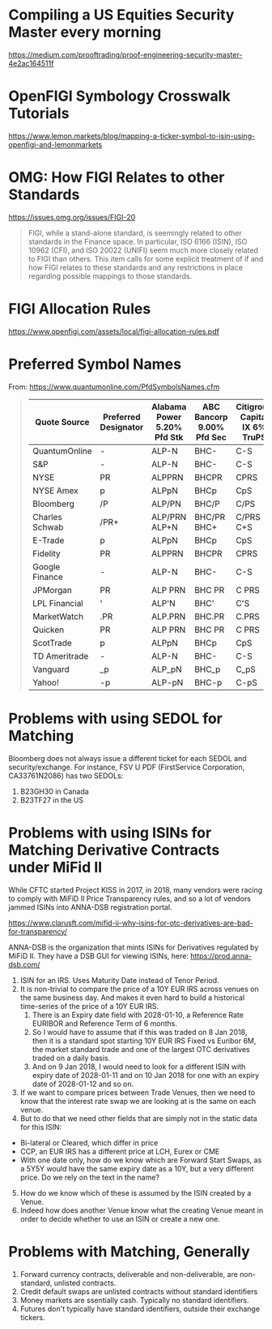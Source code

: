 # Compiling a US Equities Security Master every morning

https://medium.com/prooftrading/proof-engineering-security-master-4e2ac164511f

# OpenFIGI Symbology Crosswalk Tutorials

https://www.lemon.markets/blog/mapping-a-ticker-symbol-to-isin-using-openfigi-and-lemonmarkets

# OMG: How FIGI Relates to other Standards
https://issues.omg.org/issues/FIGI-20

> FIGI, while a stand-alone standard, is seemingly related to other standards in the Finance space. In particular, ISO 6166 (ISIN), ISO 10962 (CFI), and ISO 20022 (UNIFI) seem much more closely related to FIGI than others. This item calls for some explicit treatment of if and how FIGI relates to these standards and any restrictions in place regarding possible mappings to those standards.

# FIGI Allocation Rules
https://www.openfigi.com/assets/local/figi-allocation-rules.pdf

# Preferred Symbol Names
From: https://www.quantumonline.com/PfdSymbolsNames.cfm

> | Quote Source   | Preferred Designator | Alabama Power 5.20% Pfd Stk | ABC Bancorp 9.00% Pfd Sec | Citigroup Capital IX 6% TruPS |
> | -------------- | -------------------- | --------------------------- | ------------------------- | ----------------------------- |
> | QuantumOnline  |	-	                  | ALP-N                       | BHC-                      | C-S                           |
> | S&P            | -                    | ALP-N                       | BHC-                      | C-S                           |
> | NYSE           | PR                   | ALPPRN                      | BHCPR                     | CPRS                          |
> | NYSE Amex      | p                    | ALPpN                       | BHCp                      | CpS                           |
> | Bloomberg      | /P                   | ALP/PN                      | BHC/P                     | C/PS                          |
> | Charles Schwab | /PR+                 | ALP/PRN <br/> ALP+N         | BHC/PR <br/> BHC+         | C/PRS <br/>C+S                |
> | E-Trade        | p                    | ALPpN                       | BHCp                      | CpS                           |
> | Fidelity       | PR                   | ALPPRN                      | BHCPR                     | CPRS                          |
> | Google Finance | -                    | ALP-N                       | BHC-                      | C-S                           |
> | JPMorgan       | PR                   | ALP PRN                     | BHC PR                    | C PRS                         |
> | LPL Financial	 | '                    | ALP'N                       | BHC'                      | C'S                           |
> | MarketWatch    | .PR                  | ALP.PRN                     | BHC.PR                    | C.PRS                         |
> | Quicken        | PR                   | ALP PRN                     | BHC PR                    | C PRS                         |
> | ScotTrade      | p                    | ALPpN                       | BHCp                      | CpS                           |
> | TD Ameritrade  | -                    | ALP-N                       | BHC-                      | C-S                           |
> | Vanguard       | \_p                  | ALP_pN                      | BHC_p                     | C_pS                          |
> | Yahoo!         | -p                   | ALP-pN                      | BHC-p                     | C-pS                          |

# Problems with using SEDOL for Matching

Bloomberg does not always issue a different ticket for each SEDOL and security/exchange. For instance, FSV U PDF (FirstService Corporation, CA33761N2086) has two SEDOLs:

1. B23GH30 in Canada
2. B23TF27 in the US

# Problems with using ISINs for Matching Derivative Contracts under MiFid II

While CFTC started Project KISS in 2017, in 2018, many vendors were racing to comply with MiFiD II Price Transparency rules, and so a lot of vendors jammed ISINs into ANNA-DSB registration portal.

https://www.clarusft.com/mifid-ii-why-isins-for-otc-derivatives-are-bad-for-transparency/

ANNA-DSB is the organization that mints ISINs for Derivatives regulated by MiFiD II. They have a DSB GUI for viewing ISINs, here: https://prod.anna-dsb.com/

1. ISIN for an IRS. Uses Maturity Date instead of Tenor Period.
2. It is non-trivial to compare the price of a 10Y EUR IRS across venues on the same business day. And makes it even hard to build a historical time-series of the price of a 10Y EUR IRS.
    1. There is an Expiry date field with 2028-01-10, a Reference Rate EURIBOR and Reference Term of 6 months.
    2. So I would have to assume that if this was traded on 8 Jan 2018, then it is a standard spot starting 10Y EUR IRS Fixed vs Euribor 6M, the market standard trade and one of the largest OTC derivatives traded on a daily basis.
    3. And on 9 Jan 2018, I would need to look for a different ISIN with expiry date of 2028-01-11 and on 10 Jan 2018 for one with an expiry date of 2028-01-12 and so on.
3. If we want to compare prices between Trade Venues, then we need to know that the interest rate swap we are looking at is the same on each venue.
4. But to do that we need other fields that are simply not in the static data for this ISIN:
  * Bi-lateral or Cleared, which differ in price
  * CCP, an EUR IRS has a different price at LCH, Eurex or CME
  * With one date only, how do we know which are Forward Start Swaps, as a 5Y5Y would have the same expiry date as a 10Y, but a very different price. Do we rely on the text in the name?
5. How do we know which of these is assumed by the ISIN created by a Venue.
6. Indeed how does another Venue know what the creating Venue meant in order to decide whether to use an ISIN or create a new one.

# Problems with Matching, Generally

1. Forward currency contracts, deliverable and non-deliverable, are non-standard, unlisted contracts.
2. Credit default swaps are unlisted contracts without standard identifiers
3. Money markets are ssentially cash. Typically no standard identifiers.
4. Futures don't typically have standard identifiers, outside their exchange tickers.

